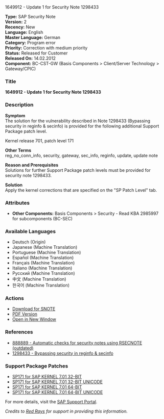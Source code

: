1649912 - Update 1 for Security Note 1298433

**Type:** SAP Security Note  
**Version:** 2  
**Recency:** New  
**Language:** English  
**Master Language:** German  
**Category:** Program error  
**Priority:** Correction with medium priority  
**Status:** Released for Customer  
**Released On:** 14.02.2012  
**Component:** BC-CST-GW (Basis Components > Client/Server Technology > Gateway/CPIC)

### Title
**1649912 - Update 1 for Security Note 1298433**

### Description
**Symptom**  
The solution for the vulnerability described in Note 1298433 (Bypassing security in reginfo & secinfo) is provided for the following additional Support Package patch level.

Kernel release 701, patch level 171

**Other Terms**  
reg_no_conn_info, security, gateway, sec_info, reginfo, update, update note

**Reason and Prerequisites**  
Solutions for further Support Package patch levels must be provided for security note 1298433.

**Solution**  
Apply the kernel corrections that are specified on the "SP Patch Level" tab.

### Attributes
- **Other Components:** Basis Components > Security - Read KBA 2985997 for subcomponents (BC-SEC)

### Available Languages
- Deutsch (Origin)
- Japanese (Machine Translation)
- Portuguese (Machine Translation)
- Español (Machine Translation)
- Français (Machine Translation)
- Italiano (Machine Translation)
- Русский (Machine Translation)
- 中文 (Machine Translation)
- 한국어 (Machine Translation)

### Actions
- [Download for SNOTE](https://notesdownloads.sap.com/note/0040000017338942017)
- [PDF Version](https://userapps.support.sap.com/sap/support/sfm/notes/print/0001649912?language=en-US&token=621A6F1DFAA67ACEA7682976B6BE6D26)
- [Open in New Window](https://me.sap.com/notes/0001649912/)

### References
- [888889 - Automatic checks for security notes using RSECNOTE (outdated)](https://me.sap.com/notes/888889)
- [1298433 - Bypassing security in reginfo & secinfo](https://me.sap.com/notes/1298433)

### Support Package Patches
- [SP171 for SAP KERNEL 7.01 32-BIT](https://me.sap.com/softwarecenter/template/products/_APP=00200682500000001943&_EVENT=DISPHIER&HEADER=Y&FUNCTIONBAR=N&EVENT=TREE&NE=NAVIGATE&ENR=01200615320200011145&V=MAINT)
- [SP171 for SAP KERNEL 7.01 32-BIT UNICODE](https://me.sap.com/softwarecenter/template/products/_APP=00200682500000001943&_EVENT=DISPHIER&HEADER=Y&FUNCTIONBAR=N&EVENT=TREE&NE=NAVIGATE&ENR=01200615320200011146&V=MAINT)
- [SP171 for SAP KERNEL 7.01 64-BIT](https://me.sap.com/softwarecenter/template/products/_APP=00200682500000001943&_EVENT=DISPHIER&HEADER=Y&FUNCTIONBAR=N&EVENT=TREE&NE=NAVIGATE&ENR=01200615320200011147&V=MAINT)
- [SP171 for SAP KERNEL 7.01 64-BIT UNICODE](https://me.sap.com/softwarecenter/template/products/_APP=00200682500000001943&_EVENT=DISPHIER&HEADER=Y&FUNCTIONBAR=N&EVENT=TREE&NE=NAVIGATE&ENR=01200615320200011148&V=MAINT)

For more details, visit the [SAP Support Portal](https://me.sap.com/).

*Credits to [Red Rays](https://redrays.io) for support in providing this information.*